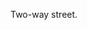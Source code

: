 Two-way street.
<!---
komandod/komandod is a ✨ special ✨ repository because its `README.md` (this file) appears on your GitHub profile.
You can click the Preview link to take a look at your changes.
--->
